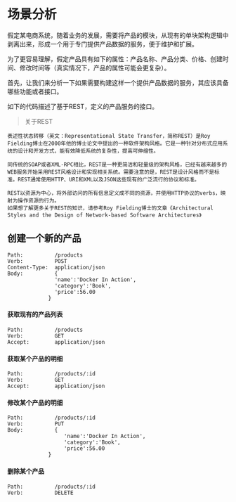 # 场景分析

假定某电商系统，随着业务的发展，需要将产品的模块，从现有的单块架构逻辑中剥离出来，形成一个用于专门提供产品数据的服务，便于维护和扩展。

为了更容易理解，假定产品具有如下的属性：产品名称、产品分类、价格、创建时间、修改时间等（真实情况下，产品的属性可能会更复杂）。

首先，让我们来分析一下如果需要构建这样一个提供产品数据的服务，其应该具备哪些功能或者接口。

如下的代码描述了基于REST，定义的产品服务的接口。

  > 关于REST
    
    表述性状态转移（英文：Representational State Transfer，简称REST）是Roy Fielding博士在2000年他的博士论文中提出的一种软件架构风格。它是一种针对分布式应用系统的设计和开发方式，能有效降低系统的复杂性，提高可伸缩性。

    同传统的SOAP或者XML-RPC相比，REST是一种更简洁和轻量级的架构风格，已经有越来越多的WEB服务开始采用REST风格设计和实现相关系统。需要注意的是，REST是设计风格而不是标准。REST通常使用HTTP、URI和XML以及JSON这些现有的广泛流行的协议和标准。

    REST以资源为中心，将外部访问的所有信息定义成不同的资源，并使用HTTP协议的verbs，映射为操作资源的行为。
    如果想了解更多关于REST的知识，请参考Roy Fielding博士的文章《Architectural Styles and the Design of Network-based Software Architectures》

## 创建一个新的产品

  ```
Path:          /products
Verb:          POST
Content-Type:  application/json   
Body:          { 
                 'name':'Docker In Action',
                 'category':'Book',
                 'price':56.00
               }
  
  ```

#### 获取现有的产品列表

  ```
Path:          /products
Verb:          GET
Accept:        application/json   
  ```

#### 获取某个产品的明细

  ```
Path:          /products/:id
Verb:          GET
Accept:        application/json
  ```

#### 修改某个产品的明细

  ```
Path:          /products/:id
Verb:          PUT
Body:          {
                    'name':'Docker In Action',
                    'category':'Book',
                    'price':56.00
               }
  ```

#### 删除某个产品
  ```
Path:          /products/:id
Verb:          DELETE
  ```
  